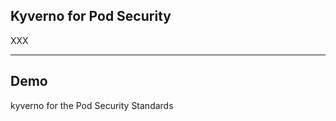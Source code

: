 ## Kyverno for Pod Security

XXX

---

## Demo

kyverno for the Pod Security Standards [](https://kyverno.io/docs/writing-policies/validate/#pod-security)
